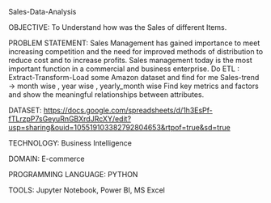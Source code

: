 Sales-Data-Analysis


OBJECTIVE:
To Understand how was the Sales of different Items.


PROBLEM STATEMENT:
Sales Management has gained importance to meet increasing competition and the need for improved methods of distribution to reduce cost and to increase profits. Sales management today is the most important function in a commercial and business enterprise. Do ETL : Extract-Transform-Load some Amazon dataset and find for me Sales-trend -> month wise , year wise , yearly_month wise Find key metrics and factors and show the meaningful relationships between attributes.


DATASET:
https://docs.google.com/spreadsheets/d/1h3EsPf-fTLrzpP7sGeyuRnGBXrdJRcXY/edit?usp=sharing&ouid=105519103382792804653&rtpof=true&sd=true


TECHNOLOGY:
Business Intelligence


DOMAIN:
E-commerce


PROGRAMMING LANGUAGE:
PYTHON


TOOLS:
Jupyter Notebook, Power BI, MS Excel

